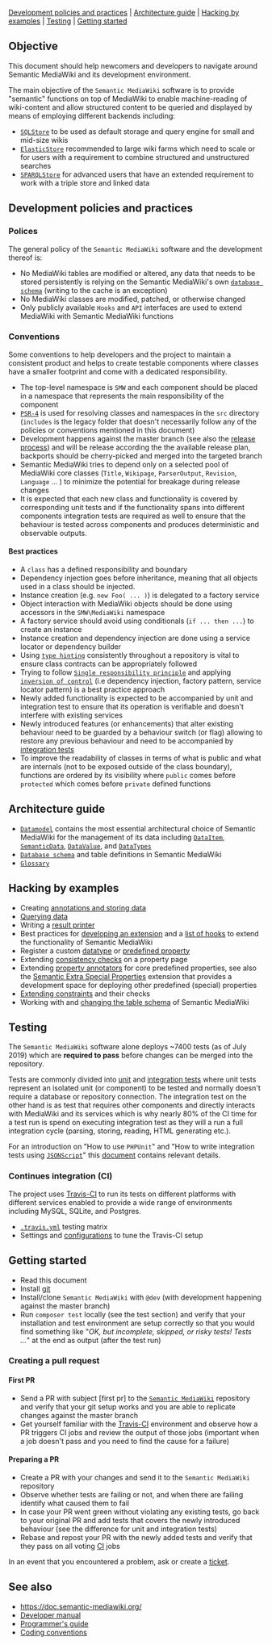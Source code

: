 [Development policies and practices](#development-policies-and-practices) | [Architecture guide](#architecture-guide) | [Hacking by examples](#hacking-by-examples) | [Testing](#testing) | [Getting started](#getting-started)

## Objective

This document should help newcomers and developers to navigate around Semantic MediaWiki and its development environment.

The main objective of the `Semantic MediaWiki` software is to provide "semantic" functions on top of MediaWiki to enable machine-reading of wiki-content and allow structured content to be queried and displayed by means of employing different backends including:

- [`SQLStore`](https://github.com/SemanticMediaWiki/SemanticMediaWiki/blob/master/src/SQLStore/README.md) to be used as default storage and query engine for small and mid-size wikis
- [`ElasticStore`](https://github.com/SemanticMediaWiki/SemanticMediaWiki/blob/master/src/Elastic/README.md) recommended to large wiki farms which need to scale or for users with a requirement to combine structured and unstructured searches
- [`SPARQLStore`](https://github.com/SemanticMediaWiki/SemanticMediaWiki/blob/master/src/SPARQLStore/README.md) for advanced users that have an extended requirement to work with a triple store and linked data

## Development policies and practices

### Polices

The general policy of the `Semantic MediaWiki` software and the development thereof is:

- No MediaWiki tables are modified or altered, any data that needs to be stored persistently is relying on the Semantic MediaWiki's own [`database schema`][db-schema] (writing to the cache is an exception)
- No MediaWiki classes are modified, patched, or otherwise changed
- Only publicly available `Hooks` and `API` interfaces are used to extend MediaWiki with Semantic MediaWiki functions

### Conventions

Some conventions to help developers and the project to maintain a consistent product and helps to create testable components where classes have a smaller footprint and come with a dedicated responsibility.

- The top-level namespace is `SMW` and each component should be placed in a namespace that represents the main responsibility of the component
- [`PSR-4`](https://www.php-fig.org/psr/psr-4/) is used for resolving classes and namespaces in the `src` directory (`includes` is the legacy folder that doesn't necessarily follow any of the policies or conventions mentioned in this document)
- Development happens against the master branch (see also the [release process](https://www.semantic-mediawiki.org/wiki/Release_process)) and will be release according the the available release plan, backports should be cherry-picked and merged into the targeted branch
- Semantic MediaWiki tries to depend only on a selected pool of MediaWiki core classes (`Title`, `Wikipage`, `ParserOutput`, `Revision`, `Language` ... ) to minimize the potential for breakage during release changes
- It is expected that each new class and functionality is covered by corresponding unit tests and if the functionality spans into different components integration tests are required as well to ensure that the behaviour is tested across components and produces deterministic and observable outputs.

#### Best practices

- A `class` has a defined responsibility and boundary
- Dependency injection goes before inheritance, meaning that all objects used in a class should be injected.
- Instance creation (e.g. `new Foo( ... )`) is delegated to a factory service
- Object interaction with MediaWiki objects should be done using accessors in the `SMW\MediaWiki` namespace
- A factory service should avoid using conditionals (`if ... then ...`) to create an instance
- Instance creation and dependency injection are done using a service locator or dependency builder
- Using [`type hinting`](http://php.net/manual/en/language.oop5.typehinting.php) consistently throughout a repository is vital to ensure class contracts can be appropriately followed
- Trying to follow [`Single responsibility principle`](https://en.wikipedia.org/wiki/Single_responsibility_principle) and applying [`inversion of control`](https://en.wikipedia.org/wiki/Inversion_of_control) (i.e dependency injection, factory pattern, service locator pattern) is a best practice approach
- Newly added functionality is expected to be accompanied by unit and integration test to ensure that its operation is verifiable and doesn't interfere with existing services
- Newly introduced features (or enhancements) that alter existing behaviour need to be guarded by a behaviour switch (or flag) allowing to restore any previous behaviour and need to be accompanied by [integration tests](#testing)
- To improve the readability of classes in terms of what is public and what are internals (not to be exposed outside of the class boundary), functions are ordered by its visibility where `public` comes before `protected` which comes before `private` defined functions

## Architecture guide

- [`Datamodel`][datamodel] contains the most essential architectural choice of Semantic MediaWiki for the management of its data including [`DataItem`][dataitem], [`SemanticData`][semanticdata], [`DataValue`][datavalue], and [`DataTypes`][datatype]
- [`Database schema`][db-schema] and table definitions in Semantic MediaWiki
- [`Glossary`][glossary]

## Hacking by examples

- Creating [annotations and storing data](https://github.com/SemanticMediaWiki/SemanticMediaWiki/blob/master/docs/architecture/storing.annotations.md)
- [Querying data](https://github.com/SemanticMediaWiki/SemanticMediaWiki/blob/master/docs/architecture/querying.data.md)
- Writing a [result printer](https://github.com/SemanticMediaWiki/SemanticMediaWiki/blob/master/docs/architecture/writing.resultprinter.md)
- Best practices for [developing an extension](https://github.com/SemanticMediaWiki/SemanticMediaWiki/blob/master/docs/architecture/developing.extension.md) and a [list of hooks](https://github.com/SemanticMediaWiki/SemanticMediaWiki/blob/master/docs/technical/hooks.md) to extend the functionality of Semantic MediaWiki
- Register a custom [datatype][datatype] or [predefined property][hook.property.initproperties.md]
- Extending [consistency checks](https://github.com/SemanticMediaWiki/SemanticMediaWiki/blob/master/docs/architecture/extending.declarationexaminer.md) on a property page
- Extending [property annotators](https://github.com/SemanticMediaWiki/SemanticMediaWiki/blob/master/docs/architecture/extending.propertyannotator.md) for core predefined properties, see also the [Semantic Extra Special Properties](https://github.com/SemanticMediaWiki/SemanticExtraSpecialProperties) extension that provides a development space for deploying other predefined (special) properties
- [Extending constraints](https://github.com/SemanticMediaWiki/SemanticMediaWiki/blob/master/docs/architecture/extending.constraint.md) and their checks
- Working with and [changing the table schema](https://github.com/SemanticMediaWiki/SemanticMediaWiki/blob/master/docs/architecture/changing.tableschema.md) of Semantic MediaWiki

## Testing

The `Semantic MediaWiki` software alone deploys ~7400 tests (as of July 2019) which are __required to pass__ before changes can be merged into the repository.

Tests are commonly divided into [unit][glossary] and [integration tests][glossary] where unit tests represent an isolated unit (or component) to be tested and normally doesn't require a database or repository connection. The integration test on the other hand is as test that requires other components and directly interacts with MediaWiki and its services which is why nearly 80% of the CI time for a test run is spend on executing integration test as they will a run a full integration cycle (parsing, storing, reading, HTML generating etc.).

For an introduction on "How to use `PHPUnit`" and "How to write integration tests using [`JSONScript`][glossary]" this [document](https://github.com/SemanticMediaWiki/SemanticMediaWiki/blob/master/tests/README.md) contains relevant details.

### Continues integration (CI)

The project uses [Travis-CI](https://travis-ci.org/SemanticMediaWiki/SemanticMediaWiki) to run its tests on different platforms with different services enabled to provide a wide range of  environments including MySQL, SQLite, and Postgres.

- [`.travis.yml`](https://github.com/SemanticMediaWiki/SemanticMediaWiki/blob/master/.travis.yml) testing matrix
- Settings and [configurations](https://github.com/SemanticMediaWiki/SemanticMediaWiki/blob/master/tests/travis/README.md) to tune the Travis-CI setup

## Getting started

- Read this document
- Install [git](https://www.semantic-mediawiki.org/wiki/Help:Using_Git)
- Install/clone `Semantic MediaWiki` with `@dev` (with development happening against the master branch)
- Run `composer test` locally (see the test section) and verify that your installation and test environment are setup correctly so that you would find something like "_OK, but incomplete, skipped, or risky tests! Tests ..._" at the end as output (after the test run)

### Creating a pull request

#### First PR

- Send a PR with subject [first pr] to the [`Semantic MediaWiki`](https://github.com/SemanticMediaWiki/SemanticMediaWiki/) repository and verify that your git setup works and you are able to replicate changes against the master branch
- Get yourself familiar with the [Travis-CI](https://travis-ci.org/SemanticMediaWiki/SemanticMediaWiki) environment and observe how a PR triggers CI jobs and review the output of those jobs (important when a job doesn't pass and you need to find the cause for a failure)

#### Preparing a PR

- Create a PR with your changes and send it to the `Semantic MediaWiki` repository
- Observe whether tests are failing or not, and when there are failing identify what caused them to fail
- In case your PR went green without violating any existing tests, go back to your original PR and add tests that covers the newly introduced behaviour (see the difference for unit and integration tests)
- Rebase and repost your PR with the newly added tests and verify that they pass on all voting [CI](#testing) jobs

In an event that you encountered a problem, ask or create a [ticket](https://github.com/SemanticMediaWiki/SemanticMediaWiki/issues/new).

## See also

- https://doc.semantic-mediawiki.org/
- [Developer manual](https://www.semantic-mediawiki.org/wiki/Help:Developer_manual)
- [Programmer's guide](https://www.semantic-mediawiki.org/wiki/Help:Programmer%27s_guide)
- [Coding conventions](https://github.com/SemanticMediaWiki/SemanticMediaWiki/blob/master/docs/architecture/coding.conventions.md)

[datamodel]:https://github.com/SemanticMediaWiki/SemanticMediaWiki/blob/master/docs/architecture/datamodel.md
[dataitem]:https://github.com/SemanticMediaWiki/SemanticMediaWiki/blob/master/docs/architecture/datamodel.dataitem.md
[semanticdata]:https://github.com/SemanticMediaWiki/SemanticMediaWiki/blob/master/docs/architecture/datamodel.semanticdata.md
[datavalue]:https://github.com/SemanticMediaWiki/SemanticMediaWiki/blob/master/docs/architecture/datamodel.datavalue.md
[datatype]:https://github.com/SemanticMediaWiki/SemanticMediaWiki/blob/master/docs/architecture/datamodel.datatype.md
[db-schema]:https://github.com/SemanticMediaWiki/SemanticMediaWiki/blob/master/docs/architecture/database.schema.md
[hook.property.initproperties.md]:https://github.com/SemanticMediaWiki/SemanticMediaWiki/blob/master/docs/examples/hook.property.initproperties.md
[glossary]: https://github.com/SemanticMediaWiki/SemanticMediaWiki/blob/master/docs/technical/glossary.md
